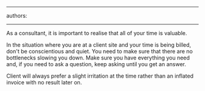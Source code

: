

---
authors:

---




<span class='intro'> As a consultant, it is important to realise that all of your time is valuable.
 </span>


  <p>In the situation where you are at a client site and your time is being billed, don't be conscientious and quiet. You need to make sure that there are no bottlenecks slowing you down. Make sure you have everything you need and, if you need to ask a question, keep asking until you get an answer. </p>
<p>Client will always prefer a slight irritation at the time rather than an inflated invoice with no result later on.</p>



